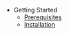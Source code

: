 - Getting Started
  - [Prerequisites](getting-started/prerequisites.md "LidSeek | Prerequisites")
  - [Installation](getting-started/installation.md "LidSeek | Installation")
  